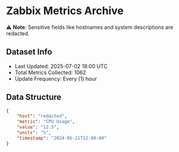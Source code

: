 # Zabbix Metrics Archive

⚠️ **Note**: Sensitive fields like hostnames and system descriptions are redacted.

## Dataset Info
- Last Updated: 2025-07-02 18:00 UTC
- Total Metrics Collected: 1062
- Update Frequency: Every (1) hour

## Data Structure
```json
{
    "host": "redacted",
    "metric": "CPU Usage",
    "value": "12.5",
    "units": "%",
    "timestamp": "2024-05-21T12:00:00"
}
```

